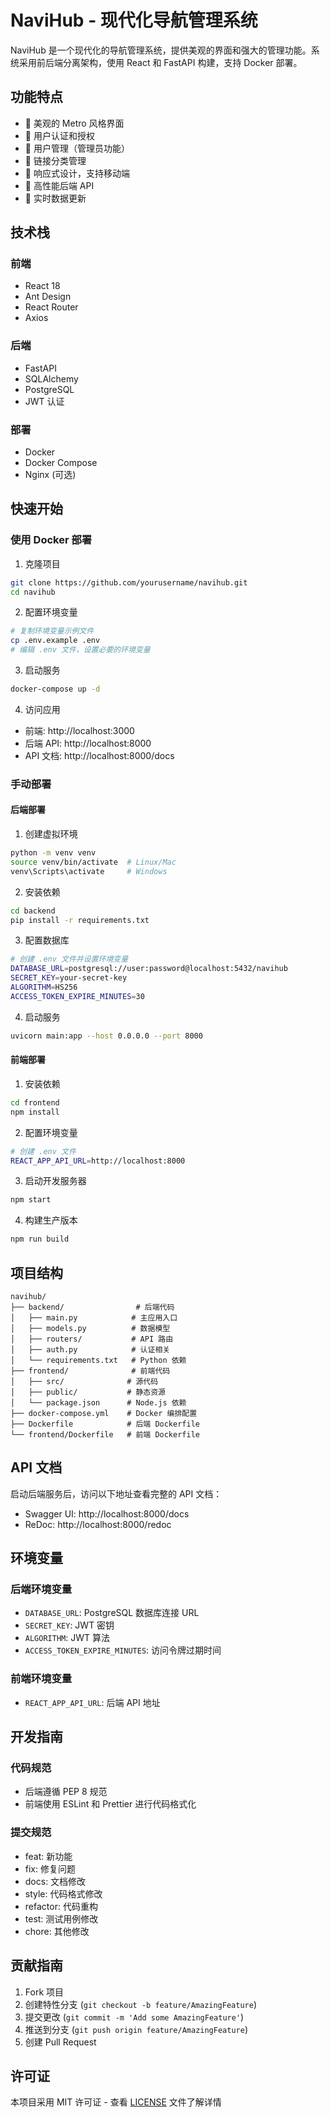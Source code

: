 # NaviHub - 现代化导航管理系统

NaviHub 是一个现代化的导航管理系统，提供美观的界面和强大的管理功能。系统采用前后端分离架构，使用 React 和 FastAPI 构建，支持 Docker 部署。

## 功能特点

- 🎨 美观的 Metro 风格界面
- 🔐 用户认证和授权
- 👥 用户管理（管理员功能）
- 🔗 链接分类管理
- 📱 响应式设计，支持移动端
- 🚀 高性能后端 API
- 🔄 实时数据更新

## 技术栈

### 前端

- React 18
- Ant Design
- React Router
- Axios

### 后端

- FastAPI
- SQLAlchemy
- PostgreSQL
- JWT 认证

### 部署

- Docker
- Docker Compose
- Nginx (可选)

## 快速开始

### 使用 Docker 部署

1. 克隆项目

```bash
git clone https://github.com/yourusername/navihub.git
cd navihub
```

2. 配置环境变量

```bash
# 复制环境变量示例文件
cp .env.example .env
# 编辑 .env 文件，设置必要的环境变量
```

3. 启动服务

```bash
docker-compose up -d
```

4. 访问应用

- 前端: http://localhost:3000
- 后端 API: http://localhost:8000
- API 文档: http://localhost:8000/docs

### 手动部署

#### 后端部署

1. 创建虚拟环境

```bash
python -m venv venv
source venv/bin/activate  # Linux/Mac
venv\Scripts\activate     # Windows
```

2. 安装依赖

```bash
cd backend
pip install -r requirements.txt
```

3. 配置数据库

```bash
# 创建 .env 文件并设置环境变量
DATABASE_URL=postgresql://user:password@localhost:5432/navihub
SECRET_KEY=your-secret-key
ALGORITHM=HS256
ACCESS_TOKEN_EXPIRE_MINUTES=30
```

4. 启动服务

```bash
uvicorn main:app --host 0.0.0.0 --port 8000
```

#### 前端部署

1. 安装依赖

```bash
cd frontend
npm install
```

2. 配置环境变量

```bash
# 创建 .env 文件
REACT_APP_API_URL=http://localhost:8000
```

3. 启动开发服务器

```bash
npm start
```

4. 构建生产版本

```bash
npm run build
```

## 项目结构

```
navihub/
├── backend/                # 后端代码
│   ├── main.py            # 主应用入口
│   ├── models.py          # 数据模型
│   ├── routers/           # API 路由
│   ├── auth.py            # 认证相关
│   └── requirements.txt   # Python 依赖
├── frontend/              # 前端代码
│   ├── src/              # 源代码
│   ├── public/           # 静态资源
│   └── package.json      # Node.js 依赖
├── docker-compose.yml    # Docker 编排配置
├── Dockerfile            # 后端 Dockerfile
└── frontend/Dockerfile   # 前端 Dockerfile
```

## API 文档

启动后端服务后，访问以下地址查看完整的 API 文档：

- Swagger UI: http://localhost:8000/docs
- ReDoc: http://localhost:8000/redoc

## 环境变量

### 后端环境变量

- `DATABASE_URL`: PostgreSQL 数据库连接 URL
- `SECRET_KEY`: JWT 密钥
- `ALGORITHM`: JWT 算法
- `ACCESS_TOKEN_EXPIRE_MINUTES`: 访问令牌过期时间

### 前端环境变量

- `REACT_APP_API_URL`: 后端 API 地址

## 开发指南

### 代码规范

- 后端遵循 PEP 8 规范
- 前端使用 ESLint 和 Prettier 进行代码格式化

### 提交规范

- feat: 新功能
- fix: 修复问题
- docs: 文档修改
- style: 代码格式修改
- refactor: 代码重构
- test: 测试用例修改
- chore: 其他修改

## 贡献指南

1. Fork 项目
2. 创建特性分支 (`git checkout -b feature/AmazingFeature`)
3. 提交更改 (`git commit -m 'Add some AmazingFeature'`)
4. 推送到分支 (`git push origin feature/AmazingFeature`)
5. 创建 Pull Request

## 许可证

本项目采用 MIT 许可证 - 查看 [LICENSE](LICENSE) 文件了解详情
